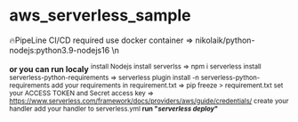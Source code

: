 # aws_serverless_sample
:fire:PipeLine CI/CD required
use docker container => nikolaik/python-nodejs:python3.9-nodejs16
\n

**or you can run localy**
<sup>
install Nodejs
install serverlss => npm i serverless
install serverless-python-requirements => serverless plugin install -n serverless-python-requirements
add your requirements in requirement.txt => pip freeze > requirement.txt
set your ACCESS TOKEN and Secret access key => https://www.serverless.com/framework/docs/providers/aws/guide/credentials/
create your handler
add your handler to serverless.yml
**run "*serverless deploy*"**
</sup>
